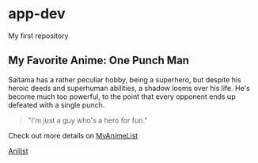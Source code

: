 # app-dev
My first repository

## My Favorite Anime: One Punch Man

Saitama has a rather peculiar hobby, being a superhero, but despite his heroic deeds and superhuman abilities, a shadow looms over his life. He's become much too powerful, to the point that every opponent ends up defeated with a single punch.

> "I'm just a guy who's a hero for fun."

Check out more details on [MyAnimeList](https://myanimelist.net/anime/30276/One_Punch_Man)

[Anilist](https://anilist.co/anime/21087/One-Punch-Man)
